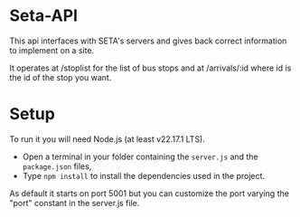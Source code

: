 # Seta-API
This api interfaces with SETA's servers and gives back correct information to implement on a site.

It operates at /stoplist for the list of bus stops and at /arrivals/:id where id is the id of the stop you want.

# Setup
To run it you will need Node.js (at least v22.17.1 LTS).

- Open a terminal in your folder containing the `server.js` and the `package.json` files,
- Type `npm install` to install the dependencies used in the project.

As default it starts on port 5001 but you can customize the port varying the "port" constant in the server.js file.